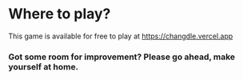 # Where to play?

This game is available for free to play at https://changdle.vercel.app

### Got some room for improvement? Please go ahead, make yourself at home.
